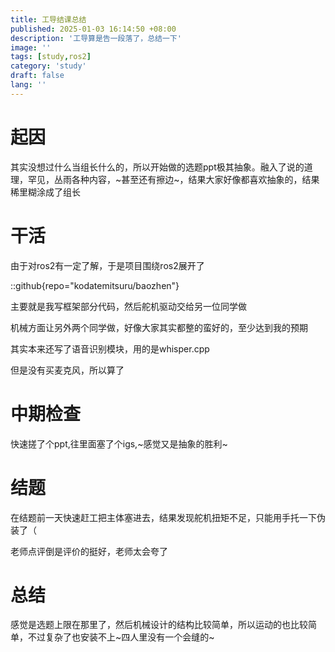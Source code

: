 ```yaml
---
title: 工导结课总结
published: 2025-01-03 16:14:50 +08:00
description: '工导算是告一段落了，总结一下'
image: ''
tags: [study,ros2]
category: 'study'
draft: false 
lang: ''
---
```

# 起因

其实没想过什么当组长什么的，所以开始做的选题ppt极其抽象。融入了说的道理，罕见，丛雨各种内容，~甚至还有擦边~，结果大家好像都喜欢抽象的，结果稀里糊涂成了组长

# 干活

由于对ros2有一定了解，于是项目围绕ros2展开了

::github{repo="kodatemitsuru/baozhen"}

主要就是我写框架部分代码，然后舵机驱动交给另一位同学做

机械方面让另外两个同学做，好像大家其实都整的蛮好的，至少达到我的预期

其实本来还写了语音识别模块，用的是whisper.cpp

但是没有买麦克风，所以算了

# 中期检查

快速搓了个ppt,往里面塞了个igs,~感觉又是抽象的胜利~

# 结题

在结题前一天快速赶工把主体塞进去，结果发现舵机扭矩不足，只能用手托一下伪装了（

老师点评倒是评价的挺好，老师太会夸了

# 总结

感觉是选题上限在那里了，然后机械设计的结构比较简单，所以运动的也比较简单，不过复杂了也安装不上~四人里没有一个会缝的~
